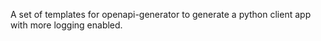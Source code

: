 A set of templates for openapi-generator to generate a python
client app with more logging enabled.



